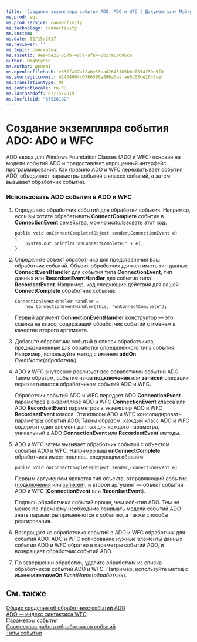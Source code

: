 ```yaml
---
title: 'Создание экземпляра события ADO: ADO и WFC | Документация Майкрософт'
ms.prod: sql
ms.prod_service: connectivity
ms.technology: connectivity
ms.custom: ''
ms.date: 02/15/2017
ms.reviewer: ''
ms.topic: conceptual
ms.assetid: 9ee4be21-657b-407a-afa4-0b27a6b096ce
author: MightyPen
ms.author: genemi
ms.openlocfilehash: e83ffa37af2a6e33cad2645105b0df034f59d9f0
ms.sourcegitcommit: b2464064c0566590e486a3aafae6d67ce2645cef
ms.translationtype: MT
ms.contentlocale: ru-RU
ms.lasthandoff: 07/15/2019
ms.locfileid: "67926182"
---
```

# <a name="ado-event-instantiation-ado-and-wfc"></a>Создание экземпляра события ADO: ADO и WFC
ADO ввода для Windows Foundation Classes (ADO и WFC) основан на модели событий ADO и предоставляет упрощенный интерфейс программирования. Как правило ADO и WFC перехватывает события ADO, объединяет параметры события в классе событий, а затем вызывает обработчик событий.  
  
### <a name="to-use-ado-events-in-adowfc"></a>Использовать ADO события в ADO и WFC  
  
1.  Определите обработчик событий для обработки события. Например, если вы хотите обрабатывать **ConnectComplete** событие в **ConnectionEvent** семейства, можно использовать этот код:  
  
    ```  
    public void onConnectComplete(Object sender,ConnectionEvent e)  
    {  
        System.out.println("onConnectComplete:" + e);  
    }  
    ```  
  
2.  Определите объект обработчика для представления Ваш обработчик событий. Объект-обработчик должен иметь тип данных **ConnectEventHandler** для события типа **ConnectionEvent**, тип данных или **RecordsetEventHandler** для события типа  **RecordsetEvent**. Например, код следующие действия для вашей **ConnectComplete** обработчик событий:  
  
    ```  
    ConnectionEventHandler handler =   
        new ConnectionEventHandler(this, "onConnectComplete");  
    ```  
  
     Первый аргумент **ConnectionEventHandler** конструктор — это ссылка на класс, содержащий обработчик событий с именем в качестве второго аргумента.  
  
3.  Добавьте обработчик событий в список обработчиков, предназначенные для обработки определенного типа события. Например, используйте метод с именем **addOn** *EventName*(*обработчик*).  
  
4.  ADO и WFC внутренне реализует все обработчики событий ADO. Таким образом, событие из-за **подключения** или **записей** операции перехватывается обработчиком событий ADO и WFC.  
  
     Обработчик событий ADO и WFC передает ADO **ConnectionEvent** параметров в экземпляре ADO и WFC **ConnectionEvent** класса или ADO **RecordsetEvent** параметров в экземпляр ADO и WFC **RecordsetEvent** класса. Эти классы ADO и WFC консолидировать параметры событий ADO; Таким образом, каждый класс ADO и WFC содержит один элемент данных для каждого параметра, уникальный в ADO **ConnectionEvent** или **RecordsetEvent** методы.  
  
5.  ADO и WFC затем вызывает обработчик событий с объектом событий ADO и WFC. Например ваш **onConnectComplete** обработчика имеет подпись, следующим образом:  
  
    ```  
    public void onConnectComplete(Object sender,ConnectionEvent e)  
    ```  
  
     Первым аргументом является тип объекта, отправляющий событие ([подключения](../../../ado/reference/ado-api/connection-object-ado.md) или [записей](../../../ado/reference/ado-api/recordset-object-ado.md)), и второй аргумент — объект события ADO и WFC (**ConnectionEvent** или **RecordsetEvent**).  
  
     Подпись обработчика событий проще, чем события ADO. Тем не менее по-прежнему необходимо понимать модели событий ADO знать параметры применяются к событию, а также способы реагирования.  
  
6.  Возвращает из обработчика событий в ADO и WFC обработчик для события ADO. ADO и WFC копирование нужные элементы данных события ADO и WFC обратно в параметры событий ADO, и возвращает обработчик событий ADO.  
  
7.  По завершении обработки, удалите обработчик из списка обработчиков событий ADO и WFC. Например, используйте метод с именем **removeOn** *EventName*(*обработчик*).  
  
## <a name="see-also"></a>См. также  
 [Общие сведения об обработчике событий ADO](../../../ado/guide/data/ado-event-handler-summary.md)   
 [ADO — индекс синтаксиса WFC](../../../ado/reference/ado-api/ado-wfc-syntax-index.md)   
 [Параметры события](../../../ado/guide/data/event-parameters.md)   
 [Совместная работа обработчиков событий](../../../ado/guide/data/how-event-handlers-work-together.md)   
 [Типы событий](../../../ado/guide/data/types-of-events.md)
